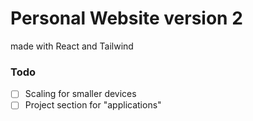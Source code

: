 # Personal Website version 2

made with React and Tailwind

### Todo
- [ ] Scaling for smaller devices
- [ ] Project section for "applications"

